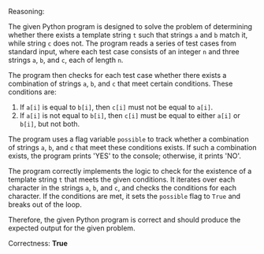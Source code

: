 Reasoning:

The given Python program is designed to solve the problem of determining whether there exists a template string `t` such that strings `a` and `b` match it, while string `c` does not. The program reads a series of test cases from standard input, where each test case consists of an integer `n` and three strings `a`, `b`, and `c`, each of length `n`.

The program then checks for each test case whether there exists a combination of strings `a`, `b`, and `c` that meet certain conditions. These conditions are:

1. If `a[i]` is equal to `b[i]`, then `c[i]` must not be equal to `a[i]`.
2. If `a[i]` is not equal to `b[i]`, then `c[i]` must be equal to either `a[i]` or `b[i]`, but not both.

The program uses a flag variable `possible` to track whether a combination of strings `a`, `b`, and `c` that meet these conditions exists. If such a combination exists, the program prints 'YES' to the console; otherwise, it prints 'NO'.

The program correctly implements the logic to check for the existence of a template string `t` that meets the given conditions. It iterates over each character in the strings `a`, `b`, and `c`, and checks the conditions for each character. If the conditions are met, it sets the `possible` flag to `True` and breaks out of the loop.

Therefore, the given Python program is correct and should produce the expected output for the given problem.

Correctness: **True**